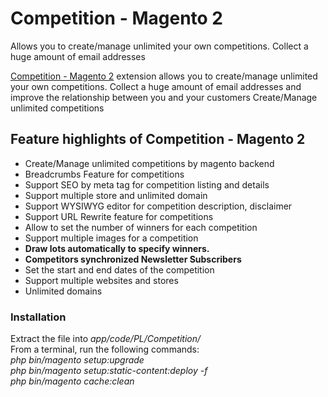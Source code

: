 # Competition - Magento 2
Allows you to create/manage unlimited your own competitions. Collect a huge amount of email addresses
 <div class="product-descr" itemprop="description"><p><a title="Competition - Magento 2 extension" href="https://www.polacin.com/competition.html">Competition - Magento 2</a> extension allows you to create/manage unlimited your own competitions. Collect a huge amount of email addresses and improve the relationship between you and your customers Create/Manage unlimited competitions</p>
<h2>Feature highlights of Competition - Magento 2</h2>
<ul>
<li>Create/Manage unlimited competitions by magento backend</li>
<li>Breadcrumbs Feature for competitions</li>
<li>Support SEO by meta tag for competition listing and details</li>
<li>Support multiple store and unlimited domain</li>
<li>Support WYSIWYG editor for competition description, disclaimer</li>
<li>Support URL Rewrite feature for competitions</li>
<li>Allow to set the number of winners for each competition</li>
<li>Support multiple images for a competition</li>
<li><strong>Draw lots automatically to specify winners.</strong></li>
<li><strong>Competitors synchronized Newsletter Subscribers</strong></li>
<li>Set the start and end dates of the competition</li>
<li>Support multiple websites and stores</li>
<li>Unlimited domains</li>
</ul>    <h3 id="installation-section" class="heading-product-content">Installation</h3><div class="product-demo-content"><p>Extract the file into <em>app/code/PL/Competition/</em><br>From a terminal, run the following commands:<br><em>php bin/magento setup:upgrade</em><br><em>php bin/magento setup:static-content:deploy -f</em><br><em>php bin/magento cache:clean</em></p></div></div>
